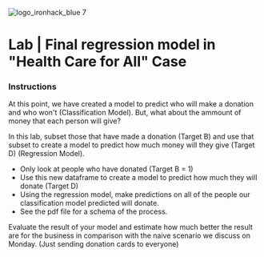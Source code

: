 ![logo_ironhack_blue 7](https://user-images.githubusercontent.com/23629340/40541063-a07a0a8a-601a-11e8-91b5-2f13e4e6b441.png)

# Lab | Final regression model in "Health Care for All" Case

### Instructions

At this point, we have created a model to predict who will make a donation and who won't (Classification Model). But, what about the ammount of money that each person will give?

In this lab, subset those that have made a donation (Target B) and use that subset to create a model to predict how much money will they give (Target D) (Regression Model).

- Only look at people who have donated (Target B = 1)
- Use this new dataframe to create a model to predict how much they will donate (Target D)
- Using the regression model, make predictions on all of the people our classification model predicted will donate.
- See the pdf file for a schema of the process.

Evaluate the result of your model and estimate how much better the result are for the business in comparison with the naive scenario we discuss on Monday. (Just sending donation cards to everyone)
